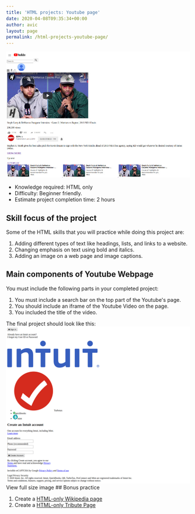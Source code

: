 ```yaml
---
title: 'HTML projects: Youtube page'
date: 2020-04-08T09:35:34+00:00
author: avic
layout: page
permalink: /html-projects-youtube-page/
--- 
```

<img src="/public/2020/html-youtube-clone-main-image.jpg">
<ul>
  <li>
    Knowledge required: HTML only
  </li>
  <li>
    Difficulty: Beginner friendly.
  </li>
  <li>
    Estimate project completion time: 2 hours
  </li>
</ul>

## Skill focus of the project

<p>
  Some of the HTML skills that you will practice while doing this project are:
</p>
<ol>
  <li>
    Adding different types of text like headings, lists, and links to a website.
  </li>
  <li>
    Changing emphasis on text using bold and italics.
  </li>
  <li>
    Adding an image on a web page and image captions.
  </li>
</ol>

## Main components of Youtube Webpage 
You must include the following parts in your completed project:
<ol>
  <li>
    You must include a search bar on the top part of the Youtube's page.
  </li>
  <li>
    You should include an iframe of the Youtube Video on the page.
  </li>
  <li>
    You included the title of the video.
  </li>
</ol>  The final project should look like this:
  <img src="https://raw.githubusercontent.com/avicndugu/practice-projects-html/master/screenshots/screencapture-ikraamg-github-io-Mint-SignUp-Replica-2020-04-02-14_16_27.jpg">View full size image</a>
##  Bonus practice
<ol>
  <li>
    Create a <a href="/html-project-wikipedia/">HTML-only Wikipedia page</a>
  </li>
  <li>
    Create a <a href="https://learn.avicndugu.com/html-projects-tribute-page/">HTML-only Tribute Page</a>
  </li>
</ol>
